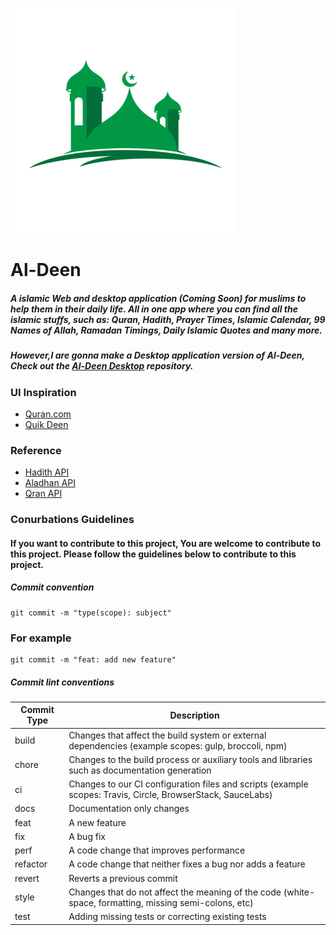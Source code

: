 ![Logo](/public/logo-tranparent.png)

# Al-Deen 


#####  A islamic Web and desktop application (Coming Soon)  for muslims to help them in their daily life. All in one app where you can find all the islamic stuffs, such as: Quran, Hadith, Prayer Times,  Islamic Calendar,    99 Names of Allah, Ramadan Timings,   Daily Islamic Quotes and many more. 

##### However,I are gonna make a Desktop application version of Al-Deen, Check out the [Al-Deen Desktop](https://github.com/yeasin-2002/Al-Deen-desktop) repository. 


### UI Inspiration
- [Quran.com](https://quran.com/)
- [Quik Deen](/analysis/UI%20Inspirations/Quik%20Deen/055c10185886079.656b89c498ac1.jpg)

### Reference
- [Hadith API](https://www.hadithapi.com)
- [Aladhan API ](https://aladhan.com/)
- [Qran API](https://alquran.cloud/api)


### Conurbations Guidelines
#### If you want to contribute to this project,  You are welcome to contribute to this project.  Please follow the guidelines below to contribute to this project.

##### Commit convention
```
git commit -m "type(scope): subject"
```


### For example
```
git commit -m "feat: add new feature"
```

##### Commit lint conventions

| Commit Type | Description                                                                                                 |
| ----------- | ----------------------------------------------------------------------------------------------------------- |
| build       | Changes that affect the build system or external dependencies (example scopes: gulp, broccoli, npm)         |
| chore       | Changes to the build process or auxiliary tools and libraries such as documentation generation              |
| ci          | Changes to our CI configuration files and scripts (example scopes: Travis, Circle, BrowserStack, SauceLabs) |
| docs        | Documentation only changes                                                                                  |
| feat        | A new feature                                                                                               |
| fix         | A bug fix                                                                                                   |
| perf        | A code change that improves performance                                                                     |
| refactor    | A code change that neither fixes a bug nor adds a feature                                                   |
| revert      | Reverts a previous commit                                                                                   |
| style       | Changes that do not affect the meaning of the code (white-space, formatting, missing semi-colons, etc)      |
| test        | Adding missing tests or correcting existing tests                                                           |

